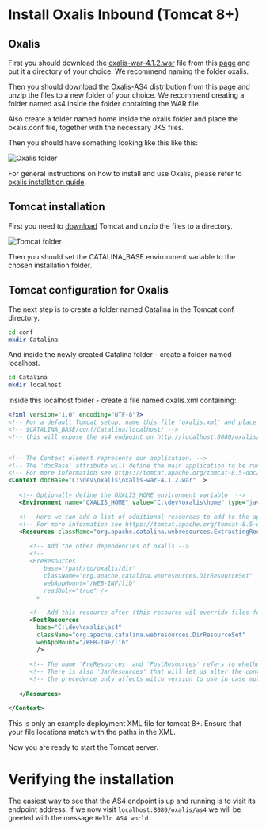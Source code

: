 # Install Oxalis Inbound (Tomcat 8+)

## Oxalis

First you should download the [oxalis-war-4.1.2.war](https://github.com/difi/oxalis/releases/download/oxalis-4.1.2/oxalis-war-4.1.2.war) file
from this [page](https://github.com/difi/oxalis/releases) and
put it a directory of your choice. We recommend naming the folder oxalis.

Then you should download the [Oxalis-AS4 distribution](https://github.com/difi/Oxalis-AS4/releases/download/4.1.9/oxalis-as4-4.1.9-dist.zip)
from this [page](https://github.com/difi/Oxalis-AS4/releases) and unzip
the files to a new folder of your choice. We recommend creating a folder named as4 inside the folder containing the WAR file.

Also create a folder named home inside the oxalis folder and place the oxalis.conf file, together with the necessary JKS files.

Then you should have something looking like this like this:

![Oxalis folder](../img/tomcat_oxalis_folder.PNG "Oxalis folder")

For general instructions on how to install and use Oxalis, please refer to [oxalis installation guide](https://github.com/difi/oxalis/blob/master/doc/installation.md).

## Tomcat installation

First you need to [download](https://tomcat.apache.org/download-90.cgi) Tomcat and unzip the files to a directory.

![Tomcat folder](../img/tomcat_folder.PNG "Tomcat folder")

Then you should set the CATALINA_BASE environment variable to the chosen installation folder.

## Tomcat configuration for Oxalis 

The next step is to create a folder named Catalina in the Tomcat conf directory.

```bash
cd conf
mkdir Catalina 
```

And inside the newly created Catalina folder - create a folder named localhost.

```bash
cd Catalina
mkdir localhost 
```

Inside this localhost folder - create a file named oxalis.xml containing:

```xml
<?xml version="1.0" encoding="UTF-8"?>
<!-- For a default Tomcat setup, name this file 'oxalis.xml' and place it in the following directory -->
<!-- $CATALINA_BASE/conf/Catalina/localhost/ -->
<!-- this will expose the as4 endpoint on http://localhost:8080/oxalis/as4 -->


<!-- The Context element represents our application. -->
<!-- The 'docBase' attribute will define the main application to be run. -->
<!-- For more information see https://tomcat.apache.org/tomcat-8.5-doc/config/context.html -->
<Context docBase="C:\dev\oxalis\oxalis-war-4.1.2.war"  >
    
   <!-- Optionally define the OXALIS_HOME environment variable  -->
   <Environment name="OXALIS_HOME" value="C:\dev\oxalis\home" type="java.lang.String" override="false" />

   <!-- Here we can add a list of additional resources to add to the application --> 
   <!-- For more information see https://tomcat.apache.org/tomcat-8.5-doc/config/resources.html -->
   <Resources className="org.apache.catalina.webresources.ExtractingRoot">
            
      <!-- Add the other dependencies of oxalis -->
      <!--
      <PreResources 
          base="/path/to/oxalis/dir" 
          className="org.apache.catalina.webresources.DirResourceSet"
          webAppMount="/WEB-INF/lib"
          readOnly="true" />
      --> 
      
      <!-- Add this resource after (this resource wil override files found in 'Context') the one we defined in the context element -->
      <PostResources
        base="C:\dev\oxalis\as4" 
        className="org.apache.catalina.webresources.DirResourceSet"
        webAppMount="/WEB-INF/lib"
        />  
      
      <!-- The name 'PreResources' and 'PostResources' refers to whether the resources will be added before or after the resource we defined in the 'Context' element -->
      <!-- There is also 'JarResources' that will let us alter the content of the 'Context' resource itself -->
      <!-- the precedence only affects witch version to use in case multiple resources provide the same content (the latest element will win) -->
      
   </Resources>

</Context>
```

This is only an example deployment XML file for tomcat 8+. Ensure that your file locations match with the paths in the XML.

Now you are ready to start the Tomcat server.

# Verifying the installation

The easiest way to see that the AS4 endpoint is up and running is to visit its endpoint address.
If we now visit ``localhost:8080/oxalis/as4`` we will be greeted with the message ``Hello AS4 world``

